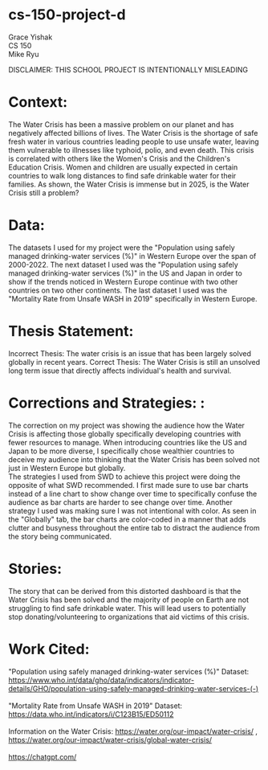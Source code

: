 # cs-150-project-d
Grace Yishak <br>
CS 150<br>
Mike Ryu

DISCLAIMER: THIS SCHOOL PROJECT IS INTENTIONALLY MISLEADING

# Context:
The Water Crisis has been a massive problem on our planet and has negatively affected billions of lives. The Water Crisis is the shortage of safe fresh water in various countries leading people to use unsafe water, leaving them vulnerable to illnesses like typhoid, polio, and even death. This crisis is correlated with others like the Women's Crisis and the Children's Education Crisis. Women and children are usually expected in certain countries to walk long distances to find safe drinkable water for their families. As shown, the Water Crisis is immense but in 2025, is the Water Crisis still a problem?
# Data: 
The datasets I used for my project were the "Population using safely managed drinking-water services (%)" in Western Europe over the span of 2000-2022. The next dataset I used was the "Population using safely managed drinking-water services (%)" in the US and Japan in order to show if the trends noticed in Western Europe continue with two other countries on two other continents.
The last dataset I used was the "Mortality Rate from Unsafe WASH in 2019" specifically in Western Europe.  
# Thesis Statement:
Incorrect Thesis: The water crisis is an issue that has been largely solved globally in recent years. 
Correct Thesis: The Water Crisis is still an unsolved long term issue that directly affects individual's health and survival.
# Corrections and Strategies: :
The correction on my project was showing the audience how the Water Crisis is affecting those globally specifically developing countries with fewer resources to manage. When introducing countries like the US and Japan to be more diverse, I specifically chose wealthier countries to deceive my audience into thinking that the Water Crisis has been solved not just in Western Europe but globally.  
The strategies I used from SWD to achieve this project were doing the opposite of what SWD recommended. I first made sure to use bar charts instead of a line chart to show change over time to specifically confuse the audience as bar charts are harder to see change over time. Another strategy I used was making sure I was not intentional with color. As seen in the "Globally" tab, the bar charts are color-coded in a manner that adds clutter and busyness throughout the entire tab to distract the audience from the story being communicated.
# Stories:
The story that can be derived from this distorted dashboard is that the Water Crisis has been solved and the majority of people on Earth are not struggling to find safe drinkable water. This will lead users to potentially stop donating/volunteering to organizations that aid victims of this crisis.
# Work Cited:
"Population using safely managed drinking-water services (%)" Dataset: https://www.who.int/data/gho/data/indicators/indicator-details/GHO/population-using-safely-managed-drinking-water-services-(-)<br><br>
"Mortality Rate from Unsafe WASH in 2019" Dataset: https://data.who.int/indicators/i/C123B15/ED50112<br><br>
Information on the Water Crisis: https://water.org/our-impact/water-crisis/ , https://water.org/our-impact/water-crisis/global-water-crisis/<br><br>
https://chatgpt.com/
